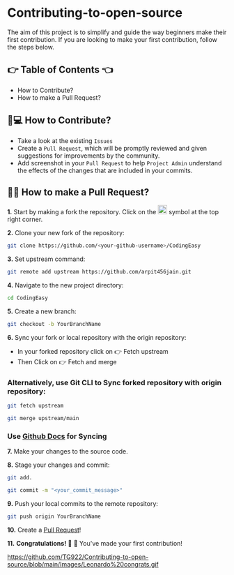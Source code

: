 # Contributing-to-open-source
The aim of this project is to simplify and guide the way beginners make their first contribution. If you are looking to make your first contribution, follow the steps below.



## :point_right: Table of Contents :point_left:
  - How to Contribute?
  - How to make a Pull Request?

## :thinking:💻 How to Contribute?

- Take a look at the existing ```Issues```
- Create a ```Pull Request```, which will be promptly reviewed and given suggestions for improvements by the community.
- Add screenshot in your ```Pull Request``` to help ```Project Admin``` understand the effects of the changes that are included in your commits.


## :man_shrugging: How to make a Pull Request?

**1.** Start by making a fork the repository. Click on the <a href="https://github.com/arpit456jain/CodingEasy/fork"><img src="https://i.imgur.com/G4z1kEe.png" height="21" width="21"></a> symbol at the top right corner.

**2.** Clone your new fork of the repository:

```bash
git clone https://github.com/<your-github-username>/CodingEasy
```

**3.** Set upstream command:

```bash
git remote add upstream https://github.com/arpit456jain.git
```

**4.** Navigate to the new project directory:

```bash
cd CodingEasy
```

**5.** Create a new branch:

```bash
git checkout -b YourBranchName
```

**6.** Sync your fork or local repository with the origin repository:

- In your forked repository click on :point_right: Fetch upstream
- Then Click on :point_right: Fetch and merge

### Alternatively, use Git CLI to Sync forked repository with origin repository:

```bash
git fetch upstream
```

```bash
git merge upstream/main
```

### Use [Github Docs](https://docs.github.com/en/github/collaborating-with-pull-requests/addressing-merge-conflicts/resolving-a-merge-conflict-on-github) for Syncing

**7.** Make your changes to the source code.

**8.** Stage your changes and commit:

```bash
git add.
```

```bash
git commit -m "<your_commit_message>"
```

**9.** Push your local commits to the remote repository:

```bash
git push origin YourBranchName
```

**10.** Create a [Pull Request](https://help.github.com/en/github/collaborating-with-issues-and-pull-requests/creating-a-pull-request)!

**11.** **Congratulations!** :tada: :tada: You've made your first contribution!

https://github.com/TG922/Contributing-to-open-source/blob/main/Images/Leonardo%20congrats.gif

</br>

